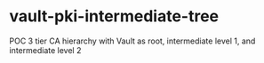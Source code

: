 # vault-pki-intermediate-tree
POC 3 tier CA hierarchy with Vault as root, intermediate level 1, and intermediate level 2
